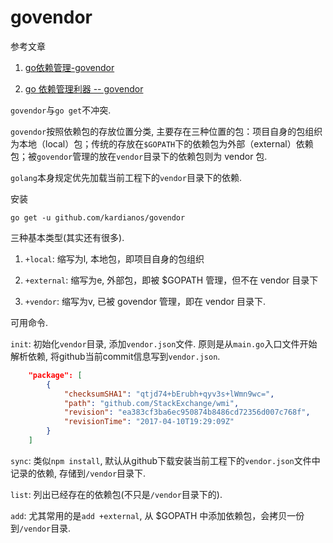# govendor

参考文章

1. [go依赖管理-govendor](https://studygolang.com/articles/9785)

2. [go 依赖管理利器 -- govendor](https://blog.csdn.net/yeasy/article/details/65935864)

`govendor`与`go get`不冲突.

`govendor`按照依赖包的存放位置分类, 主要存在三种位置的包：项目自身的包组织为本地（local）包；传统的存放在`$GOPATH`下的依赖包为外部（external）依赖包；被`govendor`管理的放在`vendor`目录下的依赖包则为 vendor 包.

`golang`本身规定优先加载当前工程下的`vendor`目录下的依赖.

安装

`go get -u github.com/kardianos/govendor`

三种基本类型(其实还有很多).

1. `+local`: 缩写为l, 本地包，即项目自身的包组织

2. `+external`: 缩写为e, 外部包，即被 $GOPATH 管理，但不在 vendor 目录下

3. `+vendor`: 缩写为v, 已被 govendor 管理，即在 vendor 目录下.

可用命令.

`init`: 初始化`vendor`目录, 添加`vendor.json`文件. 原则是从`main.go`入口文件开始解析依赖, 将github当前commit信息写到`vendor.json`.

```json
	"package": [
		{
			"checksumSHA1": "qtjd74+bErubh+qyv3s+lWmn9wc=",
			"path": "github.com/StackExchange/wmi",
			"revision": "ea383cf3ba6ec950874b8486cd72356d007c768f",
			"revisionTime": "2017-04-10T19:29:09Z"
		}
    ]
```

`sync`: 类似`npm install`, 默认从github下载安装当前工程下的`vendor.json`文件中记录的依赖, 存储到`/vendor`目录下.

`list`: 列出已经存在的依赖包(不只是`/vendor`目录下的).

`add`: 尤其常用的是`add +external`, 从 $GOPATH 中添加依赖包，会拷贝一份到`/vendor`目录.